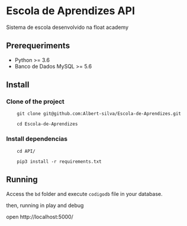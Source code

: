 # Escola de Aprendizes API

Sistema de escola desenvolvido na float academy


## Prerequeriments

- Python >= 3.6
- Banco de Dados MySQL >= 5.6

## Install

### Clone of the project
```
    git clone git@github.com:Albert-silva/Escola-de-Aprendizes.git

```
```
    cd Escola-de-Aprendizes
```

### Install dependencias

```
    cd API/

```
```
    pip3 install -r requirements.txt

```
## Running

Access the `bd` folder and execute `codigodb` file in your database.

then, running in play and debug 

open http://localhost:5000/